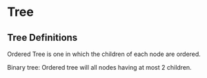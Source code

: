 # Tree

## Tree Definitions

Ordered  Tree is one in which the children of each node are ordered.

Binary tree: Ordered tree will all nodes having at most 2 children.
